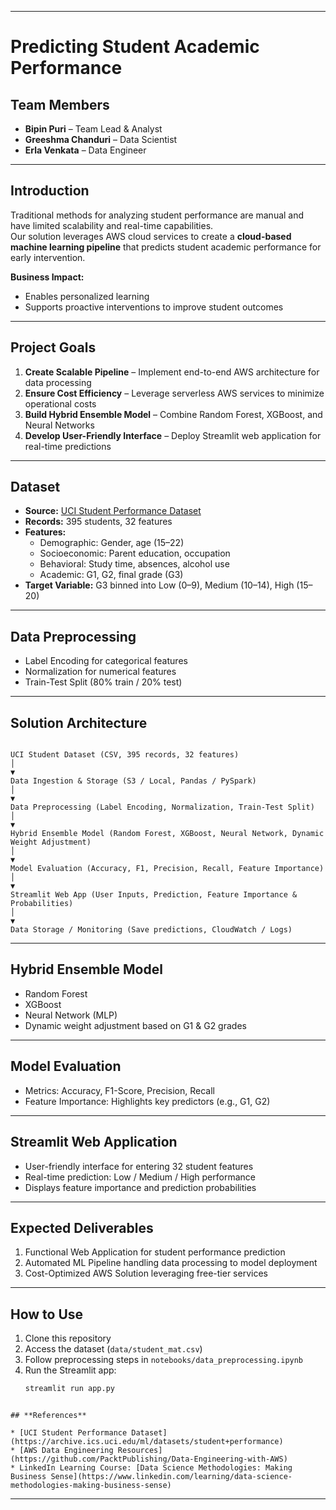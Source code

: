 

---
# Predicting Student Academic Performance
## **Team Members**
- **Bipin Puri** – Team Lead & Analyst  
- **Greeshma Chanduri** – Data Scientist  
- **Erla Venkata** – Data Engineer  

---

## **Introduction**
Traditional methods for analyzing student performance are manual and have limited scalability and real-time capabilities.  
Our solution leverages AWS cloud services to create a **cloud-based machine learning pipeline** that predicts student academic performance for early intervention.  

**Business Impact:**  
- Enables personalized learning  
- Supports proactive interventions to improve student outcomes  

---

## **Project Goals**
1. **Create Scalable Pipeline** – Implement end-to-end AWS architecture for data processing  
2. **Ensure Cost Efficiency** – Leverage serverless AWS services to minimize operational costs  
3. **Build Hybrid Ensemble Model** – Combine Random Forest, XGBoost, and Neural Networks  
4. **Develop User-Friendly Interface** – Deploy Streamlit web application for real-time predictions  

---

## **Dataset**
- **Source:** [UCI Student Performance Dataset](https://archive.ics.uci.edu/ml/datasets/student+performance)  
- **Records:** 395 students, 32 features  
- **Features:**  
  - Demographic: Gender, age (15–22)  
  - Socioeconomic: Parent education, occupation  
  - Behavioral: Study time, absences, alcohol use  
  - Academic: G1, G2, final grade (G3)  
- **Target Variable:** G3 binned into Low (0–9), Medium (10–14), High (15–20)  

---

## **Data Preprocessing**
- Label Encoding for categorical features  
- Normalization for numerical features  
- Train-Test Split (80% train / 20% test)  

---

## **Solution Architecture**
```

UCI Student Dataset (CSV, 395 records, 32 features)
│
▼
Data Ingestion & Storage (S3 / Local, Pandas / PySpark)
│
▼
Data Preprocessing (Label Encoding, Normalization, Train-Test Split)
│
▼
Hybrid Ensemble Model (Random Forest, XGBoost, Neural Network, Dynamic Weight Adjustment)
│
▼
Model Evaluation (Accuracy, F1, Precision, Recall, Feature Importance)
│
▼
Streamlit Web App (User Inputs, Prediction, Feature Importance & Probabilities)
│
▼
Data Storage / Monitoring (Save predictions, CloudWatch / Logs)

```

---

## **Hybrid Ensemble Model**
- Random Forest  
- XGBoost  
- Neural Network (MLP)  
- Dynamic weight adjustment based on G1 & G2 grades  

---

## **Model Evaluation**
- Metrics: Accuracy, F1-Score, Precision, Recall  
- Feature Importance: Highlights key predictors (e.g., G1, G2)  

---

## **Streamlit Web Application**
- User-friendly interface for entering 32 student features  
- Real-time prediction: Low / Medium / High performance  
- Displays feature importance and prediction probabilities  

---

## **Expected Deliverables**
1. Functional Web Application for student performance prediction  
2. Automated ML Pipeline handling data processing to model deployment  
3. Cost-Optimized AWS Solution leveraging free-tier services  

---

## **How to Use**
1. Clone this repository  
2. Access the dataset (`data/student_mat.csv`)  
3. Follow preprocessing steps in `notebooks/data_preprocessing.ipynb`  
4. Run the Streamlit app:  
   ```bash
   streamlit run app.py
```

## **References**

* [UCI Student Performance Dataset](https://archive.ics.uci.edu/ml/datasets/student+performance)
* [AWS Data Engineering Resources](https://github.com/PacktPublishing/Data-Engineering-with-AWS)
* LinkedIn Learning Course: [Data Science Methodologies: Making Business Sense](https://www.linkedin.com/learning/data-science-methodologies-making-business-sense)

```

---

